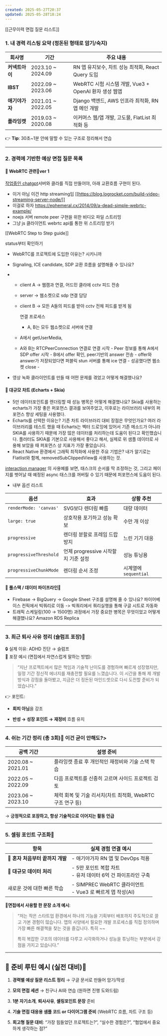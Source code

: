 ```yaml
---
created: 2025-05-27T20:37
updated: 2025-05-28T18:24
---
```


[[근무이력 면접 질문 리스트]]

### 1. **내 경력 리스팅 요약 (정돈된 형태로 암기/숙지)**

|회사명|기간|주요 내용|
|---|---|---|
|**커넥트아이**|2023.10 ~ 2024.09|RN 앱 유지보수, 차트 성능 최적화, React Query 도입|
|**IBST**|2022.09 ~ 2023.06|WebRTC 시험 시스템 개발, Vue3 + OpenAI 환자 생성 웹앱|
|**애기야가자**|2021.01 ~ 2022.05|Django 백엔드, AWS 인프라 최적화, RN 앱 메인 개발|
|**플라잉캣**|2019.03 ~ 2020.08|이커머스 웹/앱 개발, 고도몰, FlatList 최적화 등|

👉 **Tip**: 30초~1분 안에 말할 수 있는 구조로 정리해서 연습

---

### 2. **경력에 기반한 예상 면접 질문 목록**

#### 📌 WebRTC 관련🛑ver 1

[작업중인 chatgpt](https://chatgpt.com/c/68366c71-3e38-800f-b36b-6fac515597fb)서버와 클라를 직접 만들어야, 아래 교환흐름 구현이 된다.

- 이거 아님 이건 http streaming임
[[https://blog.logrocket.com/build-video-streaming-server-node/]]
- 이걸로 하자
https://ephemeral.cx/2014/09/a-dead-simple-webrtc-example/
- noejs 서버 remote peer 구현을 위한 비디오 파일 스트리밍
- 그냥 js 클라이언트 webrtc api를 통한 위 스트리밍 받기

[[WebRTC Step to Step guide]]

status부터 확인하기

- WebRTC를 프로젝트에 도입한 이유는? 
     시키니까
- Signaling, ICE candidate, SDP 교환 흐름을 설명해줄 수 있나요?
- 
     - client A -> 웹캠과 연결, 어드민 클라에 cctv 피드 전송
     - server -> 웹소켓으로 sdp 연결 담당
     - client B -> 모든 A들의 피드를 받아 cctv 전체 피드를 받게 됨
       
       연결 프로세스
       - A, B는 모두 웹소켓으로 서버에 연결
     -  A에서 getUserMedia,
     -  A와 B는 RTCPeerConnection 연결로 연결 시작
       - Peer 정보를 통해 A에서 SDP offer 시작
       - B에서 offer 확인, peer기반의 answer 전송
       - offer와 answer가 저장되었다면 퍼블릭 stun 서버를 통해 ice 연결
       - 성공했다면 웹소켓 close
       - 
     
- 영상 녹화 클라이언트를 만들 때 어떤 문제를 겪었고 어떻게 해결했나요?
     

#### 📌 대규모 차트 (Echarts + Skia)

- 5만 데이터포인트를 렌더링할 때 성능 병목은 어떻게 해결했나요?
      Skia를 사용하는 echarts가 가장 좋은 퍼포먼스 결과를 보여주었고, 이후로는 라이브러리 내부의 퍼포먼스 향상 세팅을 사용했다.
- Echarts를 선택한 이유는? 기존 차트 라이브러리 대비 장점은 무엇인가요?
     여러 라이브러리를 테스트 했을 때 Echarts는 벡터 드로잉에 있어서 기존 메소드가 아니라 SKIA를 사용하기 때문에 가장 많은 데이터를 처리하는데 도움이 된다고 확인했습니다. 플러터도 SKIA를 기본으로 사용해서 좋다고 해서, 실제로 위 샘플 데이터로 사용해 보았을 때 퍼포먼스 상 지표가 가장 좋았습니다.
- React Native 환경에서 그래픽 최적화에 사용한 주요 기법은?
     내가 알기로는 Flatlist와 함께, removedSubClippedView를 사용하는 것. 
     
[interaction manager](https://apratimjaiswal.hashnode.dev/react-native-app-performance-improvement-using-interactionmanager)
의 사용예를 보면, 태스크의 순서를 딱 조정하는 것, 그리고 페이지를 벗어날 때 예정된 async 태스크를 꺼버릴 수 있기 때문에 퍼포먼스에 도움이 된다.

- 내부 옵션 리스트

|옵션|효과|상황 추천|
|---|---|---|
|`renderMode: 'canvas'`|SVG보다 렌더링 빠름|대량 데이터|
|`large: true`|상호작용 포기하고 성능 확보|수만 개 이상|
|`progressive`|렌더링 분할로 프레임 드랍 방지|느린 기기 대응|
|`progressiveThreshold`|언제 progressive 시작할지 기준 설정|성능 튜닝용|
|`progressiveChunkMode`|렌더링 순서 조정|시계열에 `sequential`|

#### 📌 풀스택 / 데이터 파이프라인🛑

- Firebase → BigQuery → Google Sheet 구조를 설명해 줄 수 있나요?
     파이어베이스 컨픽에서 빅쿼리로 이동 -> 빅쿼리에서 쿼리실행을 통해 구글 시트로 자동화
- 트래픽 스케일링(100 → 1500명) 과정에서 가장 중요한 병목은 무엇이었고 어떻게 해결했나요?
     Amazon RDS Replica

---

### 3. **최근 퇴사 사유 정리 (슬럼프 포장)**🛑

🔒 실제 이유: ADHD 진단 → 슬럼프  
💬 포장 예시 (면접에서 자연스럽게 말하는 방법):

> “지난 프로젝트에서 많은 책임과 기술적 난이도를 경험하며 빠르게 성장했지만, 일정 기간 정신적 에너지를 재충전할 필요를 느꼈습니다. 이 시간을 통해 제 개발 방식과 강점을 돌아봤고, 지금은 더 정돈된 마인드셋으로 다시 도전할 준비가 되었습니다.”

👉 포인트:

- **회피 아님**을 강조
    
- **반성 → 성장 포인트 → 재정비** 흐름 유지
    

---

### 4. **쉬는 기간 정리 (총 3회)**🛑 이건 굳이 안해도?>

|공백 기간|설명 준비|
|---|---|
|2020.08 ~ 2021.01|플라잉캣 종료 후 개인적인 재정비와 기술 스택 학습|
|2022.05 ~ 2022.09|다음 프로젝트를 신중히 고르며 사이드 프로젝트 검토|
|2023.06 ~ 2023.10|체력 회복 및 기술 리서치(차트 최적화, WebRTC 구조 연구 등)|

→ **긍정적으로 포장하고, 항상 기술적으로 이어지는 활동 언급**

---

### 5. **셀링 포인트 구조화**🛑

| 항목                    | 실제 경험 연결 예시                                     |
| --------------------- | ----------------------------------------------- |
| 🎯 **혼자 처음부터 끝까지 개발** | - 애기야가자 RN 앱 및 DevOps 적용                        |
| 🧠 **대규모 데이터 처리**     | - 5만 포인트 복합 차트  <br>- 유저 데이터 6억 건 파이프라인 구축      |
| 새로운 것에 대한 빠른 학습       | - SIMPREC WebRTC 클라이언트<br>- Vue3 로 빠르게 앱 작성(AI) |

🛑**면접에서 사용할 한 문장 소개 예시**:

> “저는 작은 스타트업 환경에서 하나의 기능을 기획부터 배포까지 주도적으로 끌고 가본 경험이 많습니다. 앱의 사양에서 필요한 개발 프로세스를 직접 정의하며 가장 빠른 해결책을 찾는 것을 즐깁니다. 특히 ~~
> 
> 특히 복잡한 구조의 데이터를 다루고 시각화하거나 성능을 튜닝하는 부분에서 강점을 가지고 있습니다.”

---

## 🔁 준비 루틴 예시 (실전 대비)🛑

1. **경력별 예상 질문 리스트 정리** → 구글 문서로 만들어 암기/작성
    
2. **모의 면접 세션** → 친구나 AI와 연습 (원하면 진행 도와드림)
    
3. **1분 자기소개**, **퇴사사유**, **셀링포인트 문장** 준비
    
4. **기술 면접 대응용 샘플 코드 or 다이어그램 준비** (WebRTC 흐름, 차트 구조 등)
    
5. **회고형 질문 대비**: “가장 힘들었던 프로젝트는?”, “실수한 경험은?”, “협업에서 중요하게 생각하는 점?”